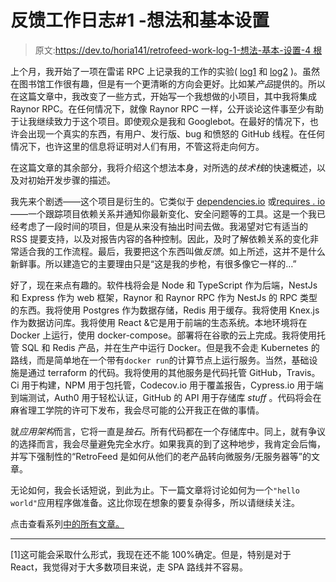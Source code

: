 # 反馈工作日志#1 -想法和基本设置

> 原文:[https://dev.to/horia141/retrofeed-work-log-1-想法-基本-设置-4 根](https://dev.to/horia141/retrofeed-work-log-1---idea--basic-setup-4gen)

上个月，我开始了一项在雷诺 RPC 上记录我的工作的实验( [log1](https://dev.to/horia141/raynor-rpc-work-log-1-4if0-temp-slug-4364995) 和 [log2](https://dev.to/horia141/raynor-rpc-work-log-2-34b6-temp-slug-1126544) )。虽然在图书馆工作很有趣，但是有一个更清晰的方向会更好。比如某*产品*提供的。所以在这篇文章中，我改变了一些方式，开始写一个我想做的小项目，其中我将集成 Raynor RPC。在任何情况下，就像 Raynor RPC 一样，公开谈论这件事至少有助于让我继续致力于这个项目。即使观众是我和 Googlebot。在最好的情况下，也许会出现一个真实的东西，有用户、发行版、bug 和愤怒的 GitHub 线程。在任何情况下，也许这里的信息将证明对人们有用，不管这将走向何方。

在这篇文章的其余部分，我将介绍这个想法本身，对所选的*技术栈*的快速概述，以及对初始开发步骤的描述。

我先来个剧透——这个项目是衍生的。它类似于 [dependencies.io](https://www.dependencies.io/) 或[requires . io](https://requires.io/)——一个跟踪项目依赖关系并通知你最新变化、安全问题等的工具。这是一个我已经考虑了一段时间的项目，但是从来没有抽出时间去做。我渴望对它有适当的 RSS 提要支持，以及对报告内容的各种控制。因此，及时了解依赖关系的变化非常适合我的工作流程。最后，我要把这个东西叫做*反馈*。如上所述，这并不是什么新鲜事。所以建造它的主要理由只是“这是我的步枪，有很多像它一样的…”

好了，现在来点有趣的。软件栈将会是 Node 和 TypeScript 作为后端，NestJs 和 Express 作为 web 框架，Raynor 和 Raynor RPC 作为 NestJs 的 RPC 类型的东西。我将使用 Postgres 作为数据存储，Redis 用于缓存。我将使用 Knex.js 作为数据访问库。我将使用 React &它是用于前端的生态系统。本地环境将在 Docker 上运行，使用 docker-compose。部署将在谷歌的云上完成。我将使用托管 SQL 和 Redis 产品，并在生产中运行 Docker。但是我不会走 Kubernetes 的路线，而是简单地在一个带有`docker run`的计算节点上运行服务。当然，基础设施是通过 terraform 的代码。我将使用的其他服务是代码托管 GitHub，Travis。Ci 用于构建，NPM 用于包托管，Codecov.io 用于覆盖报告，Cypress.io 用于端到端测试，Auth0 用于轻松认证，GitHub 的 API 用于存储库 *stuff* 。代码将会在麻省理工学院的许可下发布，我会尽可能的公开我正在做的事情。

就*应用架构*而言，它将一直是*独石*。所有代码都在一个存储库中。同上，就有争议的选择而言，我会尽量避免完全水疗。如果我真的到了这种地步，我肯定会后悔，并写下强制性的“RetroFeed 是如何从他们的老产品转向微服务/无服务器等”的文章。

无论如何，我会长话短说，到此为止。下一篇文章将讨论如何为一个`"hello world"`应用程序做准备。这比你现在想象的要复杂得多，所以请继续关注。

点击查看系列[中的所有文章。](//https//horia141.com/retrofeed.html)

* * *

[1]这可能会采取什么形式，我现在还不能 100%确定。但是，特别是对于 React，我觉得对于大多数项目来说，走 SPA 路线并不容易。